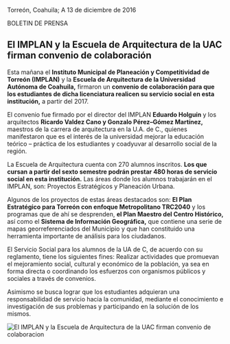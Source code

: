 
Torreón, Coahuila; A 13 de diciembre de 2016

BOLETIN DE PRENSA

## El IMPLAN y la Escuela de Arquitectura de la UAC firman convenio de colaboración

Esta mañana el **Instituto Municipal de Planeación y Competitividad de Torreón (IMPLAN)** y la **Escuela de Arquitectura de la Universidad Autónoma de Coahuila,** firmaron un **convenio de colaboración para que los estudiantes de dicha licenciatura realicen su servicio social en esta institución,** a partir del 2017.

El convenio fue firmado por el director del IMPLAN **Eduardo Holguín** y los arquitectos **Ricardo Valdez Cano y Gonzalo Pérez–Gómez Martínez,** maestros de la carrera de arquitectura en la U.A. de C., quienes manifestaron que es el interés de la universidad mejorar la educación teórico – práctica de los estudiantes y coadyuvar al desarrollo social de la región.

La Escuela de Arquitectura cuenta con 270 alumnos inscritos. **Los que cursan a partir del sexto semestre podrán prestar 480 horas de servicio social en esta institución.** Las áreas donde los alumnos trabajarán en el IMPLAN, son: Proyectos Estratégicos y Planeación Urbana.

Algunos de los proyectos de estas áreas destacados son: **El Plan Estratégico para Torreón con enfoque Metropolitano TRC2040** y los programas que de ahí se desprenden, **el Plan Maestro del Centro Histórico,** así como el **Sistema de Información Geográfica,** que contiene una serie de mapas georreferenciados del Municipio y que han constituido una herramienta importante de análisis para los ciudadanos.

El Servicio Social para los alumnos de la UA de C, de acuerdo con su reglamento, tiene los siguientes fines: Realizar actividades que promuevan el mejoramiento social, cultural y económico de la población, ya sea en forma directa o coordinando los esfuerzos con organismos públicos y sociales a través de convenios.

Asimismo se busca lograr que los estudiantes adquieran una responsabilidad de servicio hacia la comunidad, mediante el conocimiento e investigación de sus problemas y participando en la solución de los mismos.

<img class="img-responsive" src="2016-12-15-firma-convenio-colaboracion-uadec/firma-convenio-colaboracion-uadec.jpg" alt="El IMPLAN y la Escuela de Arquitectura de la UAC firman convenio de colaboracion">
